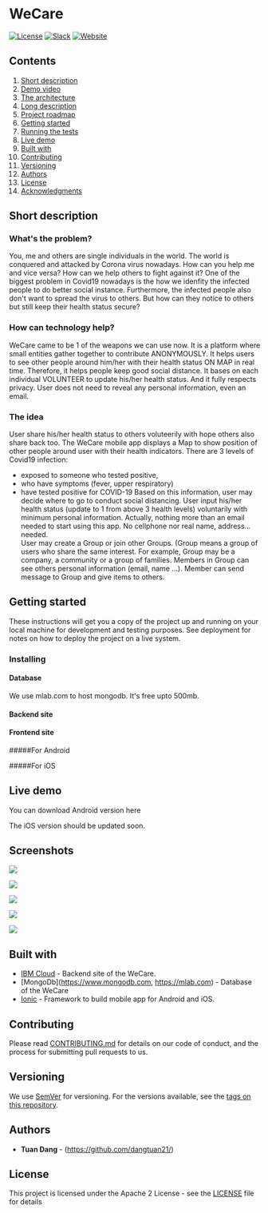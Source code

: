 # WeCare

[![License](https://img.shields.io/badge/License-Apache2-blue.svg)](https://www.apache.org/licenses/LICENSE-2.0) [![Slack](https://img.shields.io/badge/Join-Slack-blue)](https://callforcode.org/slack) [![Website](https://img.shields.io/badge/View-Website-blue)](https://github.com/dangtuan21/wecare-ibm)

## Contents

1. [Short description](#short-description)
1. [Demo video](#demo-video)
1. [The architecture](#the-architecture)
1. [Long description](#long-description)
1. [Project roadmap](#project-roadmap)
1. [Getting started](#getting-started)
1. [Running the tests](#running-the-tests)
1. [Live demo](#live-demo)
1. [Built with](#built-with)
1. [Contributing](#contributing)
1. [Versioning](#versioning)
1. [Authors](#authors)
1. [License](#license)
1. [Acknowledgments](#acknowledgments)

## Short description

### What's the problem?

You, me and others are single individuals in the world. The world is conquered and attacked by Corona virus nowadays. How can you help me and vice versa? How can we help others to fight against it? 
One of the biggest problem in Covid19 nowadays is the how we idenfity the infected people to do better social instance. Furthermore, the infected people also don't want to spread the virus to others. But how can they notice to others but still keep their health status secure?

### How can technology help?

WeCare came to be 1 of the weapons we can use now. It is a platform where small entities gather together to contribute ANONYMOUSLY. It helps users to see other people around him/her with their health status ON MAP in real time. Therefore, it helps people keep good social distance. It bases on each individual VOLUNTEER to update his/her health status. And it fully respects privacy. User does not need to reveal any personal information, even an email. 

### The idea
User share his/her health status to others voluteerily with hope others also share back too.
The WeCare mobile app displays a Map to show position of other people around user with their health indicators. There are 3 levels of Covid19 infection: 
-	exposed to someone who tested positive, 
-	who have symptoms (fever, upper respiratory)
-	have tested positive for COVID-19
Based on this information, user may decide where to go to conduct social distancing. User input his/her health status (update to 1 from above 3 health levels) voluntarily with minimum personal information. Actually, nothing more than an email needed to start using this app. No cellphone nor real name, address…needed.  
User may create a Group or join other Groups. (Group means a group of users who share the same interest. For example, Group may be a company, a community or a group of families. Members in Group can see others personal information (email, name …). Member can send message to Group and give items to others.

## Getting started

These instructions will get you a copy of the project up and running on your local machine for development and testing purposes. See deployment for notes on how to deploy the project on a live system.

### Installing

#### Database
We use mlab.com to host mongodb. It's free upto 500mb. 

#### Backend site
#### Frontend site
#####For Android 

#####For iOS

## Live demo

You can download Android version here

The iOS version should be updated soon.

## Screenshots
![](screenshots/1.png)

![](screenshots/2.png)

![](screenshots/3.png)

![](screenshots/4.png)

![](screenshots/5.png)


## Built with

- [IBM Cloud](https://cloud.ibm.com) - Backend site of the WeCare.
- [MongoDb](https://www.mongodb.com, https://mlab.com) - Database of the WeCare
- [Ionic](https://ionicframework.com/) - Framework to build mobile app for Android and iOS.

## Contributing

Please read [CONTRIBUTING.md](CONTRIBUTING.md) for details on our code of conduct, and the process for submitting pull requests to us.

## Versioning

We use [SemVer](http://semver.org/) for versioning. For the versions available, see the [tags on this repository](https://github.com/your/project/tags).

## Authors

- **Tuan Dang** - (https://github.com/dangtuan21/)

## License

This project is licensed under the Apache 2 License - see the [LICENSE](LICENSE) file for details

